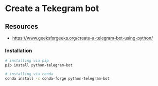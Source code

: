 # Create a Tekegram bot

## Resources

- https://www.geeksforgeeks.org/create-a-telegram-bot-using-python/

### Installation

```bash
# installing via pip
pip install python-telegram-bot

# installing via conda
conda install -c conda-forge python-telegram-bot
```
